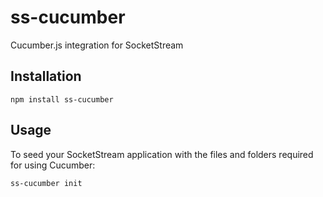 ss-cucumber
===========

Cucumber.js integration for SocketStream

Installation
---

    npm install ss-cucumber

Usage
---

To seed your SocketStream application with the files and folders required for using Cucumber:

    ss-cucumber init
